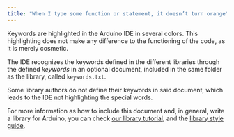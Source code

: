 ```yaml
---
title: "When I type some function or statement, it doesn’t turn orange"
---
```


Keywords are highlighted in the Arduino IDE in several colors. This highlighting does not make any difference to the functioning of the code, as it is merely cosmetic.

The IDE recognizes the keywords defined in the different libraries through the defined *keywords* in an optional document, included in the same folder as the library, called `keywords.txt`.

Some library authors do not define their keywords in said document, which leads to the IDE not highlighting the special words.

For more information as how to include this document and, in general, write a library for Arduino, you can check [our library tutorial](https://www.arduino.cc/en/Hacking/LibraryTutorial), and the [library style guide](https://www.arduino.cc/en/Reference/APIStyleGuide).
